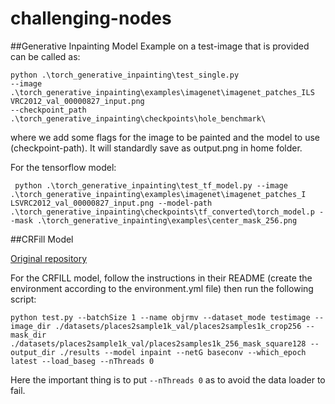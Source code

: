 # challenging-nodes

##Generative Inpainting Model
Example on a test-image that is provided can be called as:
```
python .\torch_generative_inpainting\test_single.py 
--image .\torch_generative_inpainting\examples\imagenet\imagenet_patches_ILS
VRC2012_val_00000827_input.png 
--checkpoint_path .\torch_generative_inpainting\checkpoints\hole_benchmark\
```

where we add some flags for the image to be painted and the model to use (checkpoint-path).
It will standardly save as output.png in home folder.


For the tensorflow model: 
```
 python .\torch_generative_inpainting\test_tf_model.py --image .\torch_generative_inpainting\examples\imagenet\imagenet_patches_I
LSVRC2012_val_00000827_input.png --model-path .\torch_generative_inpainting\checkpoints\tf_converted\torch_model.p --mask .\torch_generative_inpainting\examples\center_mask_256.png
```

##CRFill Model

[Original repository](https://github.com/zengxianyu/crfill)

For the CRFILL model, follow the instructions in their README (create the environment according to the environment.yml file) then run the following script:
```console
python test.py --batchSize 1 --name objrmv --dataset_mode testimage --image_dir ./datasets/places2sample1k_val/places2samples1k_crop256 --mask_dir ./datasets/places2sample1k_val/places2samples1k_256_mask_square128 --output_dir ./results --model inpaint --netG baseconv --which_epoch latest --load_baseg --nThreads 0
```

Here the important thing is to put `--nThreads 0` as to avoid the data loader to fail.